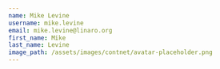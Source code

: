 ```yaml
---
name: Mike Levine
username: mike.levine
email: mike.levine@linaro.org
first_name: Mike
last_name: Levine
image_path: /assets/images/contnet/avatar-placeholder.png
---
```


